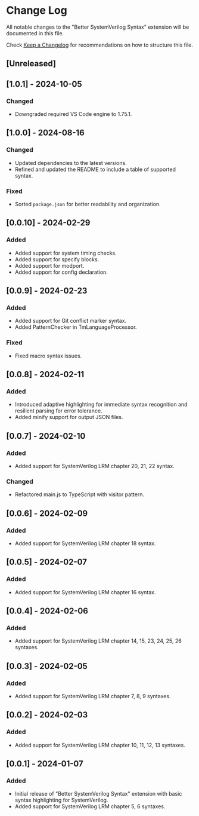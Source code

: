 # Change Log

All notable changes to the "Better SystemVerilog Syntax" extension will be documented in this file.

Check [Keep a Changelog](http://keepachangelog.com/) for recommendations on how to structure this file.

## [Unreleased]

## [1.0.1] - 2024-10-05

### Changed

- Downgraded required VS Code engine to 1.75.1.

## [1.0.0] - 2024-08-16

### Changed

- Updated dependencies to the latest versions.
- Refined and updated the README to include a table of supported syntax.

### Fixed

- Sorted `package.json` for better readability and organization.

## [0.0.10] - 2024-02-29

### Added

- Added support for system timing checks.
- Added support for specify blocks.
- Added support for modport.
- Added support for config declaration.

## [0.0.9] - 2024-02-23

### Added

- Added support for Git conflict marker syntax.
- Added PatternChecker in TmLanguageProcessor.

### Fixed

- Fixed macro syntax issues.

## [0.0.8] - 2024-02-11

### Added

- Introduced adaptive highlighting for immediate syntax recognition and resilient parsing for error tolerance.
- Added minify support for output JSON files.

## [0.0.7] - 2024-02-10

### Added

- Added support for SystemVerilog LRM chapter 20, 21, 22 syntax.

### Changed

- Refactored main.js to TypeScript with visitor pattern.

## [0.0.6] - 2024-02-09

### Added

- Added support for SystemVerilog LRM chapter 18 syntax.

## [0.0.5] - 2024-02-07

### Added

- Added support for SystemVerilog LRM chapter 16 syntax.

## [0.0.4] - 2024-02-06

### Added

- Added support for SystemVerilog LRM chapter 14, 15, 23, 24, 25, 26 syntaxes.

## [0.0.3] - 2024-02-05

### Added

- Added support for SystemVerilog LRM chapter 7, 8, 9 syntaxes.

## [0.0.2] - 2024-02-03

### Added

- Added support for SystemVerilog LRM chapter 10, 11, 12, 13 syntaxes.

## [0.0.1] - 2024-01-07

### Added

- Initial release of "Better SystemVerilog Syntax" extension with basic syntax highlighting for SystemVerilog.
- Added support for SystemVerilog LRM chapter 5, 6 syntaxes.
